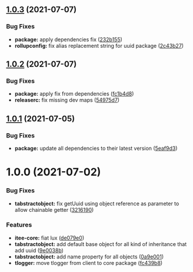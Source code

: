 ## [1.0.3](https://github.com/Itee/itee-core/compare/v1.0.2...v1.0.3) (2021-07-07)


### Bug Fixes

* **package:** apply dependencies fix ([232b155](https://github.com/Itee/itee-core/commit/232b1552363e61041f36b33dad210df3ae6d0c5a))
* **rollupconfig:** fix alias replacement string for uuid package ([2c43b27](https://github.com/Itee/itee-core/commit/2c43b27864777b3f100eb9b51393b0a5f82328d0))

## [1.0.2](https://github.com/Itee/itee-core/compare/v1.0.1...v1.0.2) (2021-07-07)


### Bug Fixes

* **package:** apply fix from dependencies ([fc1b4d8](https://github.com/Itee/itee-core/commit/fc1b4d83af60503913df43a234f9ecc1cc117e71))
* **releaserc:** fix missing dev maps ([54975d7](https://github.com/Itee/itee-core/commit/54975d709d480ea9ecfc075f360df5ff1c1785ce))

## [1.0.1](https://github.com/Itee/itee-core/compare/v1.0.0...v1.0.1) (2021-07-05)


### Bug Fixes

* **package:** update all dependencies to their latest version ([5eaf9d3](https://github.com/Itee/itee-core/commit/5eaf9d3425494e07597b75004927765b90630af0))

# 1.0.0 (2021-07-02)


### Bug Fixes

* **tabstractobject:** fix getUuid using object reference as parameter to allow chainable getter ([3216190](https://github.com/Itee/itee-core/commit/321619064dd7c038ab67fafdfae6fc19a60358f2))


### Features

* **itee-core:** fiat lux ([de079e0](https://github.com/Itee/itee-core/commit/de079e04b72a2aa1a41fb0b89e4cdac57579a174))
* **tabstractobject:** add default base object for all kind of inheritance that add uuid ([9e0038b](https://github.com/Itee/itee-core/commit/9e0038b66745d623aa2432db8cf93a597feb959c))
* **tabstractobject:** add name property for all objects ([0a9e001](https://github.com/Itee/itee-core/commit/0a9e001c6c02926818d303672e80998741443dfe))
* **tlogger:** move tlogger from client to core package ([fc439b8](https://github.com/Itee/itee-core/commit/fc439b89271a59143805eb4c26113cdf0c50f3e0))
